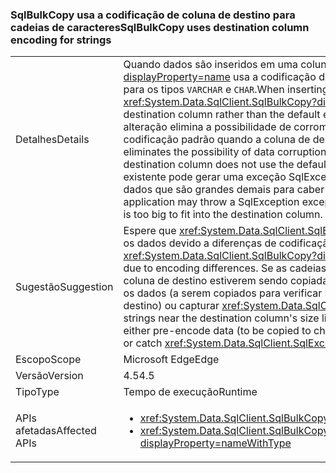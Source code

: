 ### <a name="sqlbulkcopy-uses-destination-column-encoding-for-strings"></a><span data-ttu-id="5a774-101">SqlBulkCopy usa a codificação de coluna de destino para cadeias de caracteres</span><span class="sxs-lookup"><span data-stu-id="5a774-101">SqlBulkCopy uses destination column encoding for strings</span></span>

|   |   |
|---|---|
|<span data-ttu-id="5a774-102">Detalhes</span><span class="sxs-lookup"><span data-stu-id="5a774-102">Details</span></span>|<span data-ttu-id="5a774-103">Quando dados são inseridos em uma coluna, o <xref:System.Data.SqlClient.SqlBulkCopy?displayProperty=name> usa a codificação da coluna de destino em vez da codificação padrão para os tipos <code>VARCHAR</code> e <code>CHAR</code>.</span><span class="sxs-lookup"><span data-stu-id="5a774-103">When inserting data into a column, <xref:System.Data.SqlClient.SqlBulkCopy?displayProperty=name> uses the encoding of the destination column rather than the default encoding for <code>VARCHAR</code> and <code>CHAR</code> types.</span></span> <span data-ttu-id="5a774-104">Essa alteração elimina a possibilidade de corrompimento de dados causada pelo uso da codificação padrão quando a coluna de destino não usa a codificação padrão.</span><span class="sxs-lookup"><span data-stu-id="5a774-104">This change eliminates the possibility of data corruption caused by using the default encoding when the destination column does not use the default encoding.</span></span> <span data-ttu-id="5a774-105">Em casos raros, um aplicativo existente pode gerar uma exceção SqlException quando a mudança na codificação produz dados que são grandes demais para caber na coluna de destino.</span><span class="sxs-lookup"><span data-stu-id="5a774-105">In rare cases, an existing application may throw a SqlException exception if the change in encoding produces data that is too big to fit into the destination column.</span></span>|
|<span data-ttu-id="5a774-106">Sugestão</span><span class="sxs-lookup"><span data-stu-id="5a774-106">Suggestion</span></span>|<span data-ttu-id="5a774-107">Espere que <xref:System.Data.SqlClient.SqlBulkCopy?displayProperty=name> não corrompa os dados devido a diferenças de codificação.</span><span class="sxs-lookup"><span data-stu-id="5a774-107">Expect that <xref:System.Data.SqlClient.SqlBulkCopy?displayProperty=name> will no longer corrupt data due to encoding differences.</span></span> <span data-ttu-id="5a774-108">Se as cadeias de caracteres perto do limite de tamanho da coluna de destino estiverem sendo copiadas, talvez seja necessário codificar previamente os dados (a serem copiados para verificar se os dados serão ajustados na coluna de destino) ou capturar <xref:System.Data.SqlClient.SqlException?displayProperty=name>s.</span><span class="sxs-lookup"><span data-stu-id="5a774-108">If strings near the destination column's size limit are being copied, it may be necessary to either pre-encode data (to be copied to check that the data will fit in the destination column) or catch <xref:System.Data.SqlClient.SqlException?displayProperty=name>s.</span></span>|
|<span data-ttu-id="5a774-109">Escopo</span><span class="sxs-lookup"><span data-stu-id="5a774-109">Scope</span></span>|<span data-ttu-id="5a774-110">Microsoft Edge</span><span class="sxs-lookup"><span data-stu-id="5a774-110">Edge</span></span>|
|<span data-ttu-id="5a774-111">Versão</span><span class="sxs-lookup"><span data-stu-id="5a774-111">Version</span></span>|<span data-ttu-id="5a774-112">4.5</span><span class="sxs-lookup"><span data-stu-id="5a774-112">4.5</span></span>|
|<span data-ttu-id="5a774-113">Tipo</span><span class="sxs-lookup"><span data-stu-id="5a774-113">Type</span></span>|<span data-ttu-id="5a774-114">Tempo de execução</span><span class="sxs-lookup"><span data-stu-id="5a774-114">Runtime</span></span>|
|<span data-ttu-id="5a774-115">APIs afetadas</span><span class="sxs-lookup"><span data-stu-id="5a774-115">Affected APIs</span></span>|<ul><li><xref:System.Data.SqlClient.SqlBulkCopy?displayProperty=nameWithType></li><li><xref:System.Data.SqlClient.SqlBulkCopy.%23ctor(System.Data.SqlClient.SqlConnection)?displayProperty=nameWithType></li></ul>|

